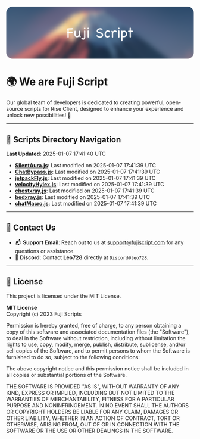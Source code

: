 ![Banner](.github/b.webp)

# 🌍 **We are Fuji Script**

Our global team of developers is dedicated to creating powerful, open-source scripts for Rise Client, designed to enhance your experience and unlock new possibilities! 🌟

---
<!-- SCRIPTS_NAVIGATION_START -->
## 📂 **Scripts Directory Navigation**

**Last Updated**: 2025-01-07 17:41:40 UTC

- **[SilentAura.js](scripts/SilentAura.js)**: Last modified on 2025-01-07 17:41:39 UTC
- **[ChatBypass.js](scripts/ChatBypass.js)**: Last modified on 2025-01-07 17:41:39 UTC
- **[jetpackFly.js](scripts/jetpackFly.js)**: Last modified on 2025-01-07 17:41:39 UTC
- **[velocityHylex.js](scripts/velocityHylex.js)**: Last modified on 2025-01-07 17:41:39 UTC
- **[chestxray.js](scripts/chestxray.js)**: Last modified on 2025-01-07 17:41:39 UTC
- **[bedxray.js](scripts/bedxray.js)**: Last modified on 2025-01-07 17:41:39 UTC
- **[chatMacro.js](scripts/chatMacro.js)**: Last modified on 2025-01-07 17:41:39 UTC

<!-- SCRIPTS_NAVIGATION_END -->

---

## 💬 **Contact Us**  
- 📬 **Support Email**: Reach out to us at [support@fujiscript.com](mailto:support@fujiscript.com) for any questions or assistance.  
- 💬 **Discord**: Contact **Leo728** directly at `Discord@leo728`.

---

## 📜 **License**

This project is licensed under the MIT License.  

**MIT License**  
Copyright (c) 2023 Fuji Scripts  

Permission is hereby granted, free of charge, to any person obtaining a copy of this software and associated documentation files (the "Software"), to deal in the Software without restriction, including without limitation the rights to use, copy, modify, merge, publish, distribute, sublicense, and/or sell copies of the Software, and to permit persons to whom the Software is furnished to do so, subject to the following conditions:  

The above copyright notice and this permission notice shall be included in all copies or substantial portions of the Software.  

THE SOFTWARE IS PROVIDED "AS IS", WITHOUT WARRANTY OF ANY KIND, EXPRESS OR IMPLIED, INCLUDING BUT NOT LIMITED TO THE WARRANTIES OF MERCHANTABILITY, FITNESS FOR A PARTICULAR PURPOSE AND NONINFRINGEMENT. IN NO EVENT SHALL THE AUTHORS OR COPYRIGHT HOLDERS BE LIABLE FOR ANY CLAIM, DAMAGES OR OTHER LIABILITY, WHETHER IN AN ACTION OF CONTRACT, TORT OR OTHERWISE, ARISING FROM, OUT OF OR IN CONNECTION WITH THE SOFTWARE OR THE USE OR OTHER DEALINGS IN THE SOFTWARE.  
